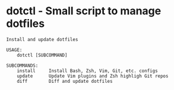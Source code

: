 # dotctl - Small script to manage dotfiles

```
Install and update dotfiles

USAGE:
    dotctl [SUBCOMMAND]

SUBCOMMANDS:
    install     Install Bash, Zsh, Vim, Git, etc. configs
    update      Update Vim plugins and Zsh highligh Git repos
    diff        Diff and update dotfiles
```
